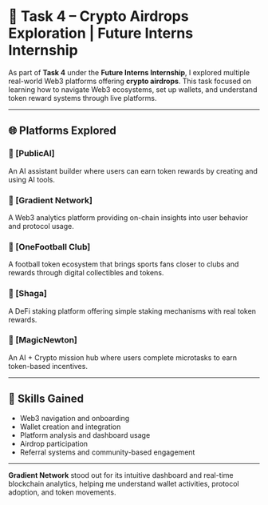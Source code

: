 # 🚀 Task 4 – Crypto Airdrops Exploration | Future Interns Internship

As part of **Task 4** under the **Future Interns Internship**, I explored multiple real-world Web3 platforms offering **crypto airdrops**. This task focused on learning how to navigate Web3 ecosystems, set up wallets, and understand token reward systems through live platforms.

---

## 🌐 Platforms Explored

### 🔹 [PublicAI]
An AI assistant builder where users can earn token rewards by creating and using AI tools.

### 🔹 [Gradient Network]
A Web3 analytics platform providing on-chain insights into user behavior and protocol usage.

### 🔹 [OneFootball Club]
A football token ecosystem that brings sports fans closer to clubs and rewards through digital collectibles and tokens.

### 🔹 [Shaga]
A DeFi staking platform offering simple staking mechanisms with real token rewards.

### 🔹 [MagicNewton]
An AI + Crypto mission hub where users complete microtasks to earn token-based incentives.

---

## 🧠 Skills Gained

- Web3 navigation and onboarding
- Wallet creation and integration
- Platform analysis and dashboard usage
- Airdrop participation
- Referral systems and community-based engagement

---

**Gradient Network** stood out for its intuitive dashboard and real-time blockchain analytics, helping me understand wallet activities, protocol adoption, and token movements.
